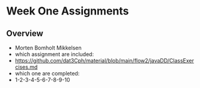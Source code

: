 # Week One Assignments

## Overview

- Morten Bomholt Mikkelsen
- which assignment are included:
- https://github.com/dat3Cph/material/blob/main/flow2/javaDD/ClassExercises.md
- which one are completed:
- 1-2-3-4-5-6-7-8-9-10

